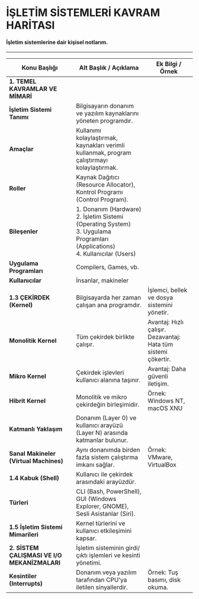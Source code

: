 # İŞLETİM SİSTEMLERİ KAVRAM HARİTASI
#### İşletim sistemlerine dair kişisel notlarım.
---
| **Konu Başlığı** | **Alt Başlık / Açıklama** | **Ek Bilgi / Örnek** |
|------------------|----------------------------|-----------------------|
| **1. TEMEL KAVRAMLAR VE MİMARİ** |  |  |
| **İşletim Sistemi Tanımı** | Bilgisayarın donanım ve yazılım kaynaklarını yöneten programdır. |  |
| **Amaçlar** | Kullanımı kolaylaştırmak, kaynakları verimli kullanmak, program çalıştırmayı kolaylaştırmak. |  |
| **Roller** | Kaynak Dağıtıcı (Resource Allocator), Kontrol Programı (Control Program). |  |
| **Bileşenler** | 1. Donanım (Hardware) <br> 2. İşletim Sistemi (Operating System) <br> 3. Uygulama Programları (Applications) <br> 4. Kullanıcılar (Users) |  |
| **Uygulama Programları** | Compilers, Games, vb. |  |
| **Kullanıcılar** | İnsanlar, makineler |  |
| **1.3 ÇEKİRDEK (Kernel)** | Bilgisayarda her zaman çalışan ana programdır. | İşlemci, bellek ve dosya sistemini yönetir. |
| **Monolitik Kernel** | Tüm çekirdek birlikte çalışır. | Avantaj: Hızlı çalışır. <br> Dezavantaj: Hata tüm sistemi çökertir. |
| **Mikro Kernel** | Çekirdek işlevleri kullanıcı alanına taşınır. | Avantaj: Daha güvenli iletişim. |
| **Hibrit Kernel** | Monolitik ve mikro çekirdeğin birleşimidir. | Örnek: Windows NT, macOS XNU |
| **Katmanlı Yaklaşım** | Donanım (Layer 0) ve kullanıcı arayüzü (Layer N) arasında katmanlar bulunur. |  |
| **Sanal Makineler (Virtual Machines)** | Aynı donanımda birden fazla sistem çalıştırma imkanı sağlar. | Örnek: VMware, VirtualBox |
| **1.4 Kabuk (Shell)** | Kullanıcı ile çekirdek arasındaki arayüzdür. |  |
| **Türleri** | CLI (Bash, PowerShell), GUI (Windows Explorer, GNOME), Sesli Asistanlar (Siri). |  |
| **1.5 İşletim Sistemi Mimarileri** | Kernel türlerini ve kullanıcı etkileşimini kapsar. |  |
| **2. SİSTEM ÇALIŞMASI VE I/O MEKANİZMALARI** | İşletim sisteminin girdi/çıktı işlemleri ve kesinti yönetimi. |  |
| **Kesintiler (Interrupts)** | Donanım veya yazılım tarafından CPU’ya iletilen sinyallerdir. | Örnek: Tuş basımı, disk okuma. |


